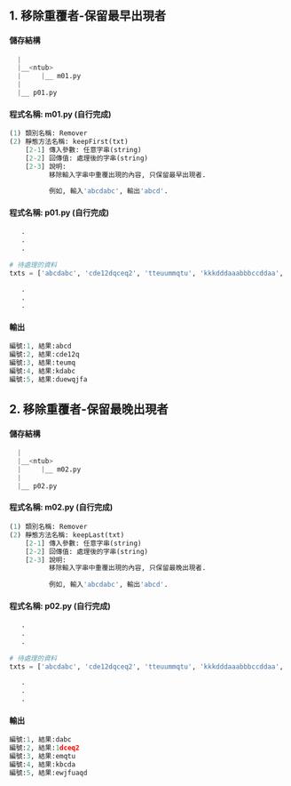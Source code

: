 ## 1. 移除重覆者-保留最早出現者


#### 儲存結構
``` python
  |
  |__<ntub>
  |     |__ m01.py
  |
  |__ p01.py   
```


#### 程式名稱: m01.py (自行完成)
``` python
(1) 類別名稱: Remover
(2) 靜態方法名稱: keepFirst(txt)
    [2-1] 傳入參數: 任意字串(string) 
    [2-2] 回傳值: 處理後的字串(string)
    [2-3] 說明: 
          移除輸入字串中重覆出現的內容, 只保留最早出現者.
    
          例如, 輸入'abcdabc', 輸出'abcd'.
```

#### 程式名稱: p01.py (自行完成)
``` python
   .
   .
   .
   
# 待處理的資料
txts = ['abcdabc', 'cde12dqceq2', 'tteuummqtu', 'kkkdddaaabbbccddaa', 'dduueewqjfudaqdd']

   .
   .
   .   
```

#### 輸出
``` python
編號:1, 結果:abcd
編號:2, 結果:cde12q
編號:3, 結果:teumq
編號:4, 結果:kdabc
編號:5, 結果:duewqjfa
```

## 2. 移除重覆者-保留最晚出現者


#### 儲存結構
``` python
  |
  |__<ntub>
  |     |__ m02.py
  |
  |__ p02.py   
```


#### 程式名稱: m02.py (自行完成)
``` python
(1) 類別名稱: Remover
(2) 靜態方法名稱: keepLast(txt)
    [2-1] 傳入參數: 任意字串(string) 
    [2-2] 回傳值: 處理後的字串(string)
    [2-3] 說明: 
          移除輸入字串中重覆出現的內容, 只保留最晚出現者.
    
          例如, 輸入'abcdabc', 輸出'abcd'.
```

#### 程式名稱: p02.py (自行完成)
``` python
   .
   .
   .
   
# 待處理的資料
txts = ['abcdabc', 'cde12dqceq2', 'tteuummqtu', 'kkkdddaaabbbccddaa', 'dduueewqjfudaqdd']

   .
   .
   .   
```

#### 輸出
``` python
編號:1, 結果:dabc
編號:2, 結果:1dceq2
編號:3, 結果:emqtu
編號:4, 結果:kbcda
編號:5, 結果:ewjfuaqd
```


